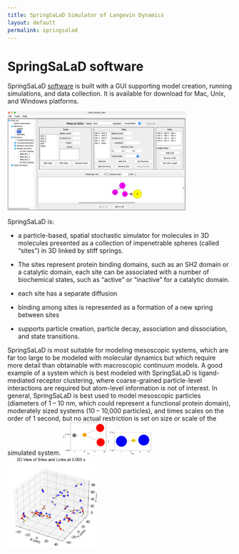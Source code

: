 ```yaml
---
title: SpringSaLaD Simulator of Langevin Dynamics
layout: default
permalink: springsalad
---
```


# SpringSaLaD software

SpringSaLaD [software](https://vcell.org/ssalad) is built with a 
GUI supporting model creation, running simulations, and data collection. 
It is available for download for Mac, Unix, and Windows platforms. 

<img src="/images/SpringSaLaD.png" width=400>

SpringSaLaD is:

* a particle-based, spatial stochastic simulator for molecules in 3D
molecules presented as a collection of impenetrable spheres (called “sites”) in 3D linked by stiff springs.

* The sites represent protein binding domains, such as an SH2 domain or a catalytic domain,
each site can be associated with a number of biochemical states, such as “active” or “inactive” for a catalytic domain.
* each site has a separate diffusion
* binding among sites is represented as a formation of a new spring between sites
* supports particle creation, particle decay, association and dissociation, and state transitions.

SpringSaLaD is most suitable for modeling mesoscopic systems, which are far 
too large to be modeled with molecular dynamics but which require more detail 
than obtainable with macroscopic continuum models.  A good example of a system which is best modeled with SpringSaLaD is ligand-mediated receptor clustering, where coarse-grained particle-level interactions are required but atom-level information is not of interest. In general, SpringSaLaD is best used 
to model mesoscopic particles (diameters of 1 – 10 nm, which could represent a functional 
protein domain), moderately sized systems (10 – 10,000 particles), and times scales 
on the order of 1 second, but no actual restriction is set on size or scale of the 
simulated system.
<img src="/images/R.png" width=100><img src="/images/L.png" width=100><img src="/images/RL.png" width=200>


